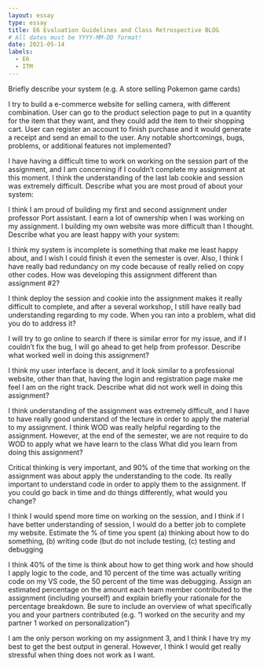 ```yaml
---
layout: essay
type: essay
title: E6 Evaluation Guidelines and Class Retrospective BLOG
# All dates must be YYYY-MM-DD format!
date: 2021-05-14
labels:
  - E6
  - ITM
---
```

Briefly describe your system (e.g. A store selling Pokemon game cards)

I try to build a e-commerce website for selling camera, with different combination. User can go to the product selection page to put in a quantity for the item that they want, and they could add the item to their shopping cart. User can register an account to finish purchase and it would generate a receipt and send an email to the user.
Any notable shortcomings, bugs, problems, or additional features not implemented?

I have having a difficult time to work on working on the session part of the assignment, and I am concerning if I couldn’t complete my assignment at this moment. I think the understanding of the last lab cookie and session was extremely difficult.
Describe what you are most proud of about your system:

I think I am proud of building my first and second assignment under professor Port assistant. I earn a lot of ownership when I was working on my assignment. I building my own website was more difficult than I thought.
Describe what you are least happy with your system:

I think my system is incomplete is something that make me least happy about, and I wish I could finish it even the semester is over. Also, I think I have really bad redundancy on my code because of really relied on copy other codes.
How was developing this assignment different than assignment #2?

I think deploy the session and cookie into the assignment makes it really difficult to complete, and after a several workshop, I still have really bad understanding regarding to my code.
When you ran into a problem, what did you do to address it?

I will try to go online to search if there is similar error for my issue, and if I couldn’t fix the bug, I will go ahead to get help from professor.
Describe what worked well in doing this assignment?

I think my user interface is decent, and it look similar to a professional website, other than that, having the login and registration page make me feel I am on the right track.
Describe what did not work well in doing this assignment?

I think understanding of the assignment was extremely difficult, and I have to have really good understand of the lecture in order to apply the material to my assignment. I think WOD was really helpful regarding to the assignment. However, at the end of the semester, we are not require to do WOD to apply what we have learn to the class
What did you learn from doing this assignment?

Critical thinking is very important, and 90% of the time that working on the assignment was about apply the understanding to the code. Its really important to understand code in order to apply them to the assignment.
If you could go back in time and do things differently, what would you change?

I think I would spend more time on working on the session, and I think if I have better understanding of session, I would do a better job to complete my website.
Estimate the % of time you spent (a) thinking about how to do something, (b) writing code (but do not include testing, (c) testing and debugging

I think 40% of the time is think about how to get thing work and how should I apply logic to the code, and 10 percent of the time was actually writing code on my VS code, the 50 percent of the time was debugging. 
Assign an estimated percentage on the amount each team member contributed to the assignment (including yourself) and explain briefly your rationale for the percentage breakdown. Be sure to include an overview of what specifically you and your partners contributed (e.g. “I worked on the security and my partner 1 worked on personalization”)

I am the only person working on my assignment 3, and I think I have try my best to get the best output in general. However, I think I would get really stressful when thing does not work as I want. 

